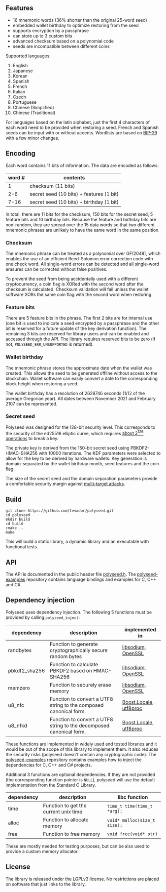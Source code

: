 ## Features

* 16 mnemonic words (36% shorter than the original 25-word seed)
* embedded wallet birthday to optimize restoring from the seed
* supports encryption by a passphrase
* can store up to 3 custom bits
* advanced checksum based on a polynomial code
* seeds are incompatible between different coins

Supported languages:

1. English
2. Japanese
3. Korean
4. Spanish
5. French
6. Italian
7. Czech
8. Portuguese
9. Chinese (Simplified)
10. Chinese (Traditional)


For languages based on the latin alphabet, just the first 4 characters of each word need to be provided when restoring a seed. French and Spanish seeds can be input with or without accents. Wordlists are based on [BIP-39](https://github.com/bitcoin/bips/blob/master/bip-0039/bip-0039-wordlists.md) with a few minor changes.

## Encoding

Each word contains 11 bits of information. The data are encoded as follows:

|word #| contents |
|----|----------|
|1   | checksum (11 bits) |
|2-6 | secret seed (10 bits) + features (1 bit) |
|7-16| secret seed (10 bits) + birthday (1 bit) |

In total, there are 11 bits for the checksum, 150 bits for the secret seed, 5 feature bits and 10 birthday bits. Because the feature and birthday bits are non-random, they are spread over the 15 data words so that two different mnemonic phrases are unlikely to have the same word in the same position.

### Checksum

The mnemonic phrase can be treated as a polynomial over GF(2048), which enables the use of an efficient Reed-Solomon error correction code with one check word. All single-word errors can be detected and all single-word erasures can be corrected without false positives.

To prevent the seed from being accidentally used with a different cryptocurrency, a coin flag is XORed with the second word after the checksum is calculated. Checksum validation will fail unless the wallet software XORs the same coin flag with the second word when restoring.

### Feature bits

There are 5 feature bits in the phrase. The first 2 bits are for internal use (one bit is used to indicate a seed encrypted by a passphrase and the other bit is reserved for a future update of the key derivation function). The remaining 3 bits are reserved for library users and can be enabled and accessed through the API. The library requires reserved bits to be zero (if not, `POLYSEED_ERR_UNSUPPORTED` is returned).

### Wallet birthday

The mnemonic phrase stores the approximate date when the wallet was created. This allows the seed to be generated offline without access to the blockchain. Wallet software can easily convert a date to the corresponding block height when restoring a seed.

The wallet birthday has a resolution of 2629746 seconds (1/12 of the average Gregorian year). All dates between November 2021 and February 2107 can be represented.

### Secret seed

Polyseed was designed for the 128-bit security level. This corresponds to the security of the ed25519 elliptic curve, which requires [about 2<sup>126</sup> operations](https://safecurves.cr.yp.to/rho.html) to break a key.

The private key is derived from the 150-bit secret seed using PBKDF2-HMAC-SHA256 with 10000 iterations. The KDF parameters were selected to allow for the key to be derived by hardware wallets. Key generation is domain-separated by the wallet birthday month, seed features and the coin flag.

The size of the secret seed and the domain separation parameters provide a comfortable security margin against [multi-target attacks](https://blog.cr.yp.to/20151120-batchattacks.html).

## Build

```
git clone https://github.com/tevador/polyseed.git
cd polyseed
mkdir build
cd build
cmake ..
make
```

This will build a static library, a dynamic library and an executable with functional tests.

## API

The API is documented in the public header file [polyseed.h](include/polyseed.h). The [polyseed-examples](https://github.com/tevador/polyseed-examples) repository contains language bindings and examples for C, C++ and C#.

## Dependency injection

Polyseed uses dependency injection. The following 5 functions must be provided by calling `polyseed_inject`:

| dependency | description | implemented in |
|------------|-------------|----------------|
| randbytes  | Function to generate cryptographically secure random bytes | [libsodium](https://github.com/jedisct1/libsodium), [OpenSSL](https://github.com/openssl/openssl) |
| pbkdf2_sha256 | Function to calculate PBKDF2 based on HMAC-SHA256 | [libsodium](https://github.com/jedisct1/libsodium), [OpenSSL](https://github.com/openssl/openssl) |
| memzero | Function to securely erase memory | [libsodium](https://github.com/jedisct1/libsodium), [OpenSSL](https://github.com/openssl/openssl) |
| u8_nfc | Function to convert a UTF8 string to the composed canonical form. | [Boost.Locale](https://www.boost.org/doc/libs/1_77_0/libs/locale/doc/html/), [utf8proc](https://github.com/JuliaStrings/utf8proc) |
| u8_nfkd | Function to convert a UTF8 string to the decomposed canonical form. | [Boost.Locale](https://www.boost.org/doc/libs/1_77_0/libs/locale/doc/html/), [utf8proc](https://github.com/JuliaStrings/utf8proc) |

These functions are implemented in widely used and tested libraries and it would be out of the scope of this library to implement them. It also reduces the security risks (polyseed doesn't contain any cryptographic code). The [polyseed-examples](https://github.com/tevador/polyseed-examples) repository contains examples how to inject the dependencies for C, C++ and C# projects.

Additional 3 functions are optional dependencies. If they are not provided (the corresponding function pointer is `NULL`), polyseed will use the default implementation from the Standard C Library.

| dependency | description | libc function |
|------------|-------------|----------------|
| time  | Function to get the current unix time | `time_t time(time_t *arg);` |
| alloc | Function to allocate memory | `void* malloc(size_t size);` |
| free | Function to free memory | `void free(void* ptr)` |

These are mostly needed for testing purposes, but can be also used to provide a custom memory allocator.

## License

The library is released under the LGPLv3 license. No restrictions are placed on software that just links to the library.
